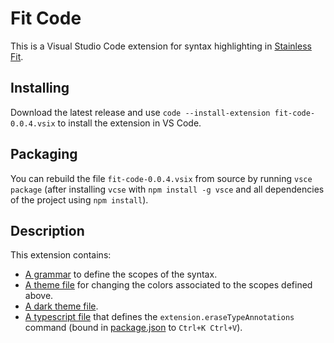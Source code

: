 # Fit Code

This is a Visual Studio Code extension for syntax highlighting in [Stainless Fit](https://github.com/epfl-lara/stainlessfit).

## Installing

Download the latest release and use `code --install-extension fit-code-0.0.4.vsix` to install the extension in VS Code.

## Packaging

You can rebuild the file `fit-code-0.0.4.vsix` from source by running
`vsce package` (after installing `vcse` with `npm install -g vsce` and all
dependencies of the project using `npm install`).

## Description

This extension contains:
* [A grammar](syntaxes/stainless-fit.tmLanguage.json) to define the scopes of the syntax.
* [A theme file](themes/stainless-fit-color-theme.json) for changing the colors associated to the scopes defined above.
* [A dark theme file](themes/stainless-fit-dark-color-theme.json).
* [A typescript file](src/extension.ts) that defines the `extension.eraseTypeAnnotations` command (bound in [package.json](package.json) to `Ctrl+K Ctrl+V`).
